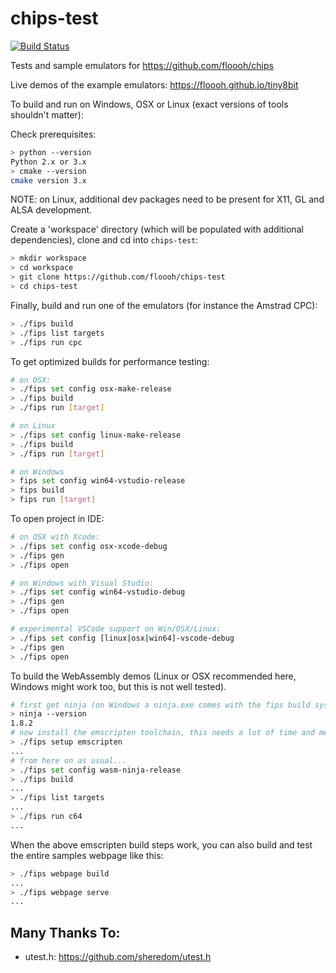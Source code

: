 # chips-test

[![Build Status](https://github.com/floooh/chips-test/workflows/build_and_test/badge.svg)](https://github.com/floooh/chips-test/actions)

Tests and sample emulators for https://github.com/floooh/chips

Live demos of the example emulators: https://floooh.github.io/tiny8bit

To build and run on Windows, OSX or Linux (exact versions of tools shouldn't matter):

Check prerequisites:

```bash
> python --version
Python 2.x or 3.x
> cmake --version
cmake version 3.x
```

NOTE: on Linux, additional dev packages need to be present for X11, GL and ALSA development.

Create a 'workspace' directory (which will be populated with additional dependencies),
clone and cd into ```chips-test```:

```bash
> mkdir workspace
> cd workspace
> git clone https://github.com/floooh/chips-test
> cd chips-test
```

Finally, build and run one of the emulators (for instance the Amstrad CPC):

```bash
> ./fips build
> ./fips list targets
> ./fips run cpc
```

To get optimized builds for performance testing:

```bash
# on OSX:
> ./fips set config osx-make-release
> ./fips build
> ./fips run [target]

# on Linux
> ./fips set config linux-make-release
> ./fips build
> ./fips run [target]

# on Windows
> fips set config win64-vstudio-release
> fips build
> fips run [target]
```

To open project in IDE:
```bash
# on OSX with Xcode:
> ./fips set config osx-xcode-debug
> ./fips gen
> ./fips open

# on Windows with Visual Studio:
> ./fips set config win64-vstudio-debug
> ./fips gen
> ./fips open

# experimental VSCode support on Win/OSX/Linux:
> ./fips set config [linux|osx|win64]-vscode-debug
> ./fips gen
> ./fips open
```

To build the WebAssembly demos (Linux or OSX recommended here, Windows
might work too, but this is not well tested).

```bash
# first get ninja (on Windows a ninja.exe comes with the fips build system)
> ninja --version
1.8.2
# now install the emscripten toolchain, this needs a lot of time and memory
> ./fips setup emscripten
...
# from here on as usual...
> ./fips set config wasm-ninja-release
> ./fips build
...
> ./fips list targets
...
> ./fips run c64
...
```

When the above emscripten build steps work, you can also build and test the
entire samples webpage like this:

```bash
> ./fips webpage build
...
> ./fips webpage serve
...
```

## Many Thanks To:

- utest.h: https://github.com/sheredom/utest.h
